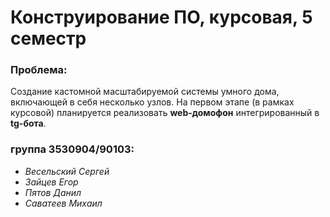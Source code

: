 # Конструирование ПО, курсовая, 5 семестр
### Проблема:
Создание кастомной масштабируемой системы умного дома, включающей в себя несколько узлов. На первом этапе (в рамках курсовой) планируется реализовать **web-домофон** интегрированный в __tg-бота__. 
### группа 3530904/90103:
* _Весельский Сергей_
* _Зайцев Егор_
* _Пятов Данил_
* _Саватеев Михаил_

